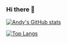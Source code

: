 ### Hi there 👋

<!--
**Andy-Donegan/Andy-Donegan** is a ✨ _special_ ✨ repository because its `README.md` (this file) appears on your GitHub profile.

Here are some ideas to get you started:

- 🔭 I’m currently working on ...
- 🌱 I’m currently learning ...
- 👯 I’m looking to collaborate on ...
- 🤔 I’m looking for help with ...
- 💬 Ask me about ...
- 📫 How to reach me: ...
- 😄 Pronouns: ...
- ⚡ Fun fact: ...
-->

[![Andy's GitHub stats](https://andy-donegan/github-readme-stats.vercel.app/api?username=andy-donegan)](https://github.com/andy-donegan/github-readme-stats)

[![Top Langs](https://andy-donegan/github-readme-stats.vercel.app/api/top-langs/?username=andy-donegan&langs_count=8)](https://github.com/andy-donegan/github-readme-stats)

